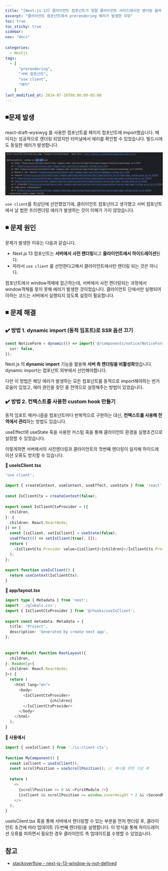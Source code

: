 ```yaml
---
title: "[Next.js 13] 클라이언트 컴포넌트가 정말 클라이언트 사이드에서만 렌더링 될까 ?"
excerpt: "클라이언트 컴포넌트에서 prerendering 에러가 발생한 이유"
toc: true
toc_sticky: true
sidebar:
nav: "docs"

categories:
  - Nextjs
tags:
  - [
      "prerendering",
      "서버 컴포넌트",
      "use client",
      "에러"
    ]
last_modified_at: 2024-07-10T08:06:00-05:00
---
```


## ◾️문제 발생

react-draft-wysiwyg 를 사용한 컴포넌트를 페이지 컴포넌트에 import했습니다.
페이지는 성공적으로 렌더링 되었지만 터미널에서 에러를 확인할 수 있었습니다. 빌드시에도 동일한 에러가 발생합니다.

![image](/assets/image/posts/nextjs-prerendering-error.png)

`use client`를 최상단에 선언했었기에, 클리이언트 컴포넌라고 생각했고 서버 컴포넌트에서 날 법한 프리렌더링 에러가 발생하는 것이 이해가 가지 않았습니다.


## ◾️ 문제 원인

문제가 발생한 이유는 다음과 같습니다.

- Next.js 13 컴포넌트는 **서버에서 사전 렌더링**되고 **클라이언트에서 하이드레이션**된다.
- 따라서 `use client` 를 선언한다고해서 클라이언트에서만 렌더링 되는 것은 아니다.

컴포넌트에서 window객체에 접근하는데, 서버에서 사전 렌더링되는 과정에서 window객체를 찾지 못해 에러가 발생한 것이었습니다.
클라이언트 단에서만 실행되어야하는 코드는 서버에서 실행되지 않도록 설정이 필요합니다.

## ◾️ 문제 해결

### ✔️ 방법 1. dynamic import (동적 임포트)로 SSR 옵션 끄기

```ts
const NoticeForm = dynamic(() => import('@/components/notice/NoticeForm'), {
  ssr: false,
});
```

Next.js 의 **dynamic import** 기능을 활용해 **서버 측 렌더링을 비활성화**했습니다.
dynamic import는 컴포넌트 외부에서 선언해야합니다.

다만 이 방법은 해당 에러가 발생하는 모든 컴포넌트를 동적으로 import해야하는 번거로움이 있었고, 에러 원인을 찾던 중 전역으로 설정해주는 방법이 있었습니다.

### ✔️ 방법 2. 컨텍스트를 사용한 custom hook 만들기

동적 임포트 매커니즘을 컴포넌트마다 반복적으로 구현하는 대신, **컨텍스트를 사용해 전역에서 관리**하는 방법도 있습니다.

useEffect와 useState 훅을 사용한 커스텀 훅을 통해 클라이언트 환경을 실행조건으로 설정할 수 있었습니다.

이렇게하면 서버에서의 사전렌더링과 클라이언트의 첫번째 렌더링이 일치해 하이드레이션 오류도 방지할 수 있습니다.

**💾 useIsClient.tsx**
```ts
'use client';

import { createContext, useContext, useEffect, useState } from 'react';

const IsClientCtx = createContext(false);

export const IsClientCtxProvider = ({
  children,
}: {
  children: React.ReactNode;
}) => {
  const [isClient, setIsClient] = useState(false);
  useEffect(() => setIsClient(true), []);
  return (
    <IsClientCtx.Provider value={isClient}>{children}</IsClientCtx.Provider>
  );
};

export function useIsClient() {
  return useContext(IsClientCtx);
}
```

**💾 app/layout.tsx**
```ts
import type { Metadata } from 'next';
import './globals.css';
import { IsClientCtxProvider } from '@/hooks/useIsClient';

export const metadata: Metadata = {
  title: 'Project',
  description: 'Generated by create next app',
};


export default function RootLayout({
  children,
}: Readonly<{
  children: React.ReactNode;
}>) {
  return (
    <html lang="en">
      <body>
        <IsClientCtxProvider>
					{children}
        </IsClientCtxProvider>
      </body>
    </html>
  );
}
```

**💾 사용예시**
```ts
import { useIsClient } from './is-client-ctx';

function MyComponent() {
  const isClient = useIsClient();
  const scrollPosition = useScrollPosition(); // 예시를 위한 가상 훅

  return (
    <>
      {scrollPosition >= 0 && <FirstModule />}
      {isClient && scrollPosition >= window.innerHeight * 2 && <SecondModule />}
    </>
  );
}

```

useIsClient.tsx 훅을 통해 서버에서 렌더링할 수 있는 부분을 먼저 렌더링 후, 클라이언트 조건에 따라 업데이트 (두번째 렌더링)을 실행합니다. 이 방식을 통해 하이드레이션 오류를 피하면서 필요한 경우 클라이언트 측 업데이트를 수행할 수 있었습니다.

## 참고
- [stackoverflow - next-js-13-window-is-not-defined](https://stackoverflow.com/questions/75692116/next-js-13-window-is-not-defined)
